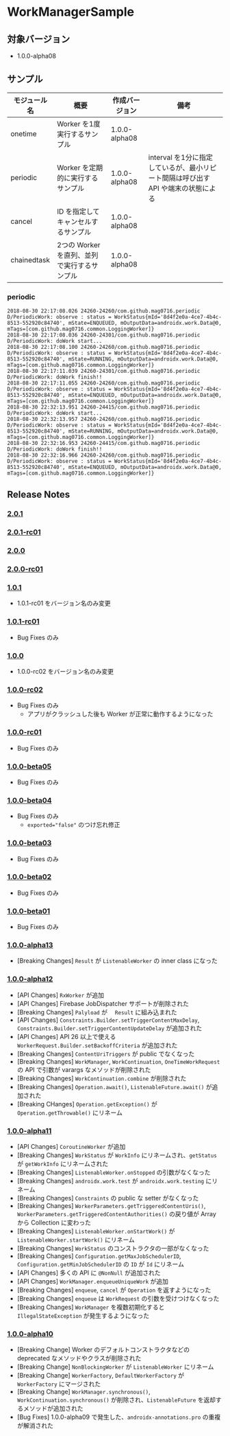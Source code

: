 # WorkManagerSample

## 対象バージョン

* 1.0.0-alpha08

## サンプル

| モジュール名 | 概要 | 作成バージョン | 備考 |
| - | - | - | - |
| onetime | Worker を1度実行するサンプル | 1.0.0-alpha08 | |
| periodic | Worker を定期的に実行するサンプル | 1.0.0-alpha08 | interval を1分に指定しているが、最小リピート間隔は呼び出す API や端末の状態による |
| cancel | ID を指定してキャンセルするサンプル | 1.0.0-alpha08 | |
| chainedtask | 2つの Worker を直列、並列で実行するサンプル | 1.0.0-alpha08 | |

### periodic

```
2018-08-30 22:17:08.026 24260-24260/com.github.mag0716.periodic D/PeriodicWork: observe : status = WorkStatus{mId='8d4f2e0a-4ce7-4b4c-8513-552920c84740', mState=ENQUEUED, mOutputData=androidx.work.Data@0, mTags=[com.github.mag0716.common.LoggingWorker]}
2018-08-30 22:17:08.036 24260-24301/com.github.mag0716.periodic D/PeriodicWork: doWork start...
2018-08-30 22:17:08.100 24260-24260/com.github.mag0716.periodic D/PeriodicWork: observe : status = WorkStatus{mId='8d4f2e0a-4ce7-4b4c-8513-552920c84740', mState=RUNNING, mOutputData=androidx.work.Data@0, mTags=[com.github.mag0716.common.LoggingWorker]}
2018-08-30 22:17:11.039 24260-24301/com.github.mag0716.periodic D/PeriodicWork: doWork finish!!
2018-08-30 22:17:11.055 24260-24260/com.github.mag0716.periodic D/PeriodicWork: observe : status = WorkStatus{mId='8d4f2e0a-4ce7-4b4c-8513-552920c84740', mState=ENQUEUED, mOutputData=androidx.work.Data@0, mTags=[com.github.mag0716.common.LoggingWorker]}
2018-08-30 22:32:13.951 24260-24415/com.github.mag0716.periodic D/PeriodicWork: doWork start...
2018-08-30 22:32:13.957 24260-24260/com.github.mag0716.periodic D/PeriodicWork: observe : status = WorkStatus{mId='8d4f2e0a-4ce7-4b4c-8513-552920c84740', mState=RUNNING, mOutputData=androidx.work.Data@0, mTags=[com.github.mag0716.common.LoggingWorker]}
2018-08-30 22:32:16.953 24260-24415/com.github.mag0716.periodic D/PeriodicWork: doWork finish!!
2018-08-30 22:32:16.966 24260-24260/com.github.mag0716.periodic D/PeriodicWork: observe : status = WorkStatus{mId='8d4f2e0a-4ce7-4b4c-8513-552920c84740', mState=ENQUEUED, mOutputData=androidx.work.Data@0, mTags=[com.github.mag0716.common.LoggingWorker]}
```

## Release Notes

### [2.0.1](https://developer.android.com/jetpack/androidx/releases/work#2.0.1)

### [2.0.1-rc01](https://developer.android.com/jetpack/androidx/releases/work#2.0.1-rc01)

### [2.0.0](https://developer.android.com/jetpack/androidx/releases/work#2.0.0)

### [2.0.0-rc01](https://developer.android.com/jetpack/androidx/releases/work#2.0.0-rc01)

### [1.0.1](https://developer.android.com/jetpack/androidx/releases/work#1.0.1)

* 1.0.1-rc01 をバージョン名のみ変更

### [1.0.1-rc01](https://developer.android.com/jetpack/androidx/releases/work#1.0.1-rc01)

* Bug Fixes のみ

### [1.0.0](https://developer.android.com/jetpack/androidx/releases/work#1.0.0)

* 1.0.0-rc02 をバージョン名のみ変更

### [1.0.0-rc02](https://developer.android.com/jetpack/androidx/releases/work#1.0.0-rc02)

* Bug Fixes のみ
  * アプリがクラッシュした後も Worker が正常に動作するようになった

### [1.0.0-rc01](https://developer.android.com/jetpack/androidx/releases/work#1.0.0-rc01)

* Bug Fixes のみ

### [1.0.0-beta05](https://developer.android.com/jetpack/androidx/releases/work#1.0.0-beta05)

* Bug Fixes のみ

### [1.0.0-beta04](https://developer.android.com/jetpack/androidx/releases/work#1.0.0-beta04)

* Bug Fixes のみ
  * `exported="false"` のつけ忘れ修正

### [1.0.0-beta03](https://developer.android.com/jetpack/androidx/releases/work#1.0.0-beta03)

* Bug Fixes のみ

### [1.0.0-beta02](https://developer.android.com/jetpack/androidx/releases/work#1.0.0-beta02)

* Bug Fixes のみ

### [1.0.0-beta01](https://developer.android.com/jetpack/androidx/releases/work#1.0.0-beta01)

* Bug Fixes のみ

### [1.0.0-alpha13](https://developer.android.com/jetpack/androidx/releases/work#1.0.0-alpha13)

* [Breaking Changes] `Result` が `ListenableWorker` の inner class になった

### [1.0.0-alpha12](https://developer.android.com/jetpack/androidx/releases/work#1.0.0-alpha12)

* [API Changes] `RxWorker` が追加
* [API Changes] Firebase JobDispatcher サポートが削除された
* [Breaking Changes] `Palyload` が　 `Result` に組み込まれた
* [API Changes] `Constraints.Builder.setTriggerContentMaxDelay`, `Constraints.Builder.setTriggerContentUpdateDelay` が追加された
* [API Changes] API 26 以上で使える `WorkerRequest.Builder.setBackoffCriteria` が追加された
* [Breaking Changes] `ContentUriTriggers` が public でなくなった
* [Breaking Changes] `WorkManager`, `WorkContinuation`, `OneTimeWorkRequest` の API で引数が varargs なメソッドが削除された
* [Breaking Changes] `WorkContinuation.combine` が削除された
* [Breaking Changes] `Operation.await()`, `ListenableFuture.await()` が追加された
* [Breaking CHanges] `Operation.getException()` が `Operation.getThrowable()` にリネーム


### [1.0.0-alpha11](https://developer.android.com/jetpack/androidx/releases/work#1.0.0-alpha11)

* [API Changes] `CoroutineWorker` が追加
* [Breaking Changes] `WorkStatus` が `WorkInfo` にリネームされ、`getStatus` が `getWorkInfo` にリネームされた
* [Breaking Changes] `ListenableWorker.onStopped` の引数がなくなった
* [Breaking Changes] `androidx.work.test` が `androidx.work.testing` にリネーム
* [Breaking Changes] `Constraints` の public な setter がなくなった
* [Breaking Changes] `WorkerParameters.getTriggeredContentUris()`, `WorkerParameters.getTriggeredContentAuthorities()` の戻り値が Array から Collection に変わった
* [Breaking Changes] `ListenableWorker.onStartWork()` が `ListenableWorker.startWork()` にリネーム
* [Breaking Changes] `WorkStatus` のコンストラクタの一部がなくなった
* [Breaking Changes] `Configuration.getMaxJobSchedulerID`, `Configuration.getMinJobSchedulerID` の `ID` が `Id` にリネーム
* [API Changes] 多くの API に `@NonNull` が追加された
* [API Changes] `WorkManager.enqueueUniqueWork` が追加
* [Breaking Changes] `enqueue`, `cancel` が `Operation` を返すようになった
* [Breaking Changes] `enqueue` は `WorkRequest` の引数を受けつけなくなった
* [Breaking Changes] `WorkManager` を複数初期化すると `IllegalStateException` が発生するようになった

### [1.0.0-alpha10](https://developer.android.com/jetpack/androidx/releases/work#1.0.0-alpha10)

* [Breaking Change] Worker のデフォルトコンストラクタなどの deprecated なメソッドやクラスが削除された
* [Breaking Change] `NonBlockingWorker` が `ListenableWorker` にリネーム
* [Breaking Change] `WorkerFactory`, `DefaultWorkerFactory` が `WorkerFactory` にマージされた
* [Breaking Change] `WorkManager.synchronous()`, `WorkContinuation.synchronous()` が削除され、`ListenableFuture` を返却するメソッドが追加された
* [Bug Fixes] 1.0.0-alpha09 で発生した、`androidx-annotations.pro` の重複が解消された
